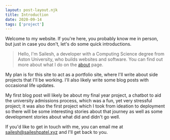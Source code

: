 ```yaml
---
layout: post-layout.njk
title: Introduction
date: 2020-09-14
tags: ['project']
---
```


Welcome to my website. If you're here, you probably know me in person, but just in case you don't, let's do some quick introductions. 

> Hello, I'm Sailesh, a developer with a Computing Science degree from Aston University, who builds websites and software. You can find out more about what I do on the [about](/about) page.

My plan is for this site to act as a portfolio site, where I'll write about side projects that I'll be working. I'll also likely write some blog posts with occasional life updates. 

My first blog post will likely be about my final year project, a chatbot to aid the university admissions process, which was a fun, yet very stressful project; it was also the first project which I took from ideation to deployment so there will be some interesting stories about that journey as well as some development stories about what did and didn't go well.

If you'd like to get in touch with me, you can email me at [sailesh@saileshpatel.xyz](mailto:sailesh@saileshpatel.xyz) and I'll get back to you.
